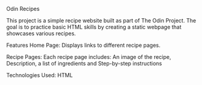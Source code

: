 Odin Recipes

This project is a simple recipe website built as part of The Odin Project. The goal is to practice basic HTML skills by creating a static webpage that showcases various recipes.

Features Home Page: Displays links to different recipe pages.

Recipe Pages: Each recipe page includes: An image of the recipe, Description, a list of ingredients and Step-by-step instructions

Technologies Used: HTML